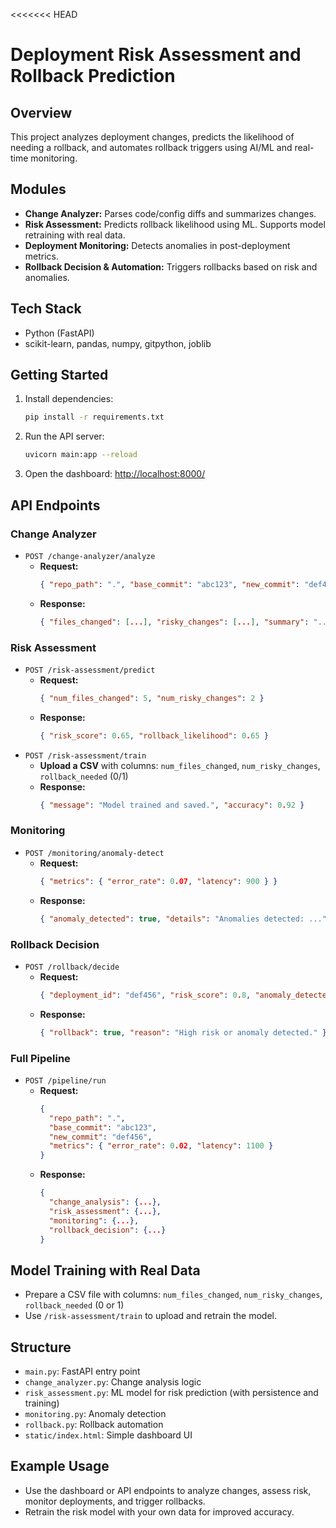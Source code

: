 <<<<<<< HEAD
# Deployment Risk Assessment and Rollback Prediction

## Overview

This project analyzes deployment changes, predicts the likelihood of needing a rollback, and automates rollback triggers using AI/ML and real-time monitoring.

## Modules

- **Change Analyzer:** Parses code/config diffs and summarizes changes.
- **Risk Assessment:** Predicts rollback likelihood using ML. Supports model retraining with real data.
- **Deployment Monitoring:** Detects anomalies in post-deployment metrics.
- **Rollback Decision & Automation:** Triggers rollbacks based on risk and anomalies.

## Tech Stack

- Python (FastAPI)
- scikit-learn, pandas, numpy, gitpython, joblib

## Getting Started

1. Install dependencies:
   ```bash
   pip install -r requirements.txt
   ```
2. Run the API server:
   ```bash
   uvicorn main:app --reload
   ```
3. Open the dashboard:
   [http://localhost:8000/](http://localhost:8000/)

## API Endpoints

### Change Analyzer

- `POST /change-analyzer/analyze`
  - **Request:**
    ```json
    { "repo_path": ".", "base_commit": "abc123", "new_commit": "def456" }
    ```
  - **Response:**
    ```json
    { "files_changed": [...], "risky_changes": [...], "summary": "..." }
    ```

### Risk Assessment

- `POST /risk-assessment/predict`
  - **Request:**
    ```json
    { "num_files_changed": 5, "num_risky_changes": 2 }
    ```
  - **Response:**
    ```json
    { "risk_score": 0.65, "rollback_likelihood": 0.65 }
    ```
- `POST /risk-assessment/train`
  - **Upload a CSV** with columns: `num_files_changed`, `num_risky_changes`, `rollback_needed` (0/1)
  - **Response:**
    ```json
    { "message": "Model trained and saved.", "accuracy": 0.92 }
    ```

### Monitoring

- `POST /monitoring/anomaly-detect`
  - **Request:**
    ```json
    { "metrics": { "error_rate": 0.07, "latency": 900 } }
    ```
  - **Response:**
    ```json
    { "anomaly_detected": true, "details": "Anomalies detected: ...", "anomalies": { ... } }
    ```

### Rollback Decision

- `POST /rollback/decide`
  - **Request:**
    ```json
    { "deployment_id": "def456", "risk_score": 0.8, "anomaly_detected": true }
    ```
  - **Response:**
    ```json
    { "rollback": true, "reason": "High risk or anomaly detected." }
    ```

### Full Pipeline

- `POST /pipeline/run`
  - **Request:**
    ```json
    {
      "repo_path": ".",
      "base_commit": "abc123",
      "new_commit": "def456",
      "metrics": { "error_rate": 0.02, "latency": 1100 }
    }
    ```
  - **Response:**
    ```json
    {
      "change_analysis": {...},
      "risk_assessment": {...},
      "monitoring": {...},
      "rollback_decision": {...}
    }
    ```

## Model Training with Real Data

- Prepare a CSV file with columns: `num_files_changed`, `num_risky_changes`, `rollback_needed` (0 or 1)
- Use `/risk-assessment/train` to upload and retrain the model.

## Structure

- `main.py`: FastAPI entry point
- `change_analyzer.py`: Change analysis logic
- `risk_assessment.py`: ML model for risk prediction (with persistence and training)
- `monitoring.py`: Anomaly detection
- `rollback.py`: Rollback automation
- `static/index.html`: Simple dashboard UI

## Example Usage

- Use the dashboard or API endpoints to analyze changes, assess risk, monitor deployments, and trigger rollbacks.
- Retrain the risk model with your own data for improved accuracy.


